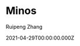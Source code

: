 ---
title: Minos
github: https://github.com/ppoffice/hexo-theme-minos
demo: http://ppoffice.github.io/hexo-theme-minos/
license: MIT
author: Ruipeng Zhang
author_link: ''
author_twitter: ''
date: 2021-04-29T00:00:00.000Z
ssg:
  - Hexo
cms: null
css: null
category: null
description: A simple and retro styled Hexo theme, concentrated more on your ideas.
draft: true
publish_date: '2015-05-17T07:46:09Z'
update_date: '2022-06-04T06:32:51Z'
github_star: 721
github_fork: 202
---